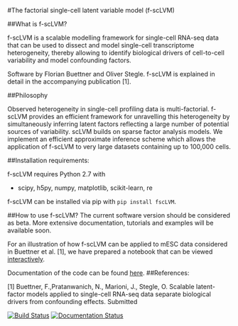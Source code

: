 #The factorial single-cell latent variable model (f-scLVM)


##What is f-scLVM?

f-scLVM is a scalable modelling framework for single-cell RNA-seq data that can be used to dissect and model single-cell transcriptome heterogeneity, thereby allowing to identify biological drivers of cell-to-cell variability and model confounding factors.


Software by Florian Buettner and Oliver Stegle. f-scLVM is explained in  detail in the accompanying publication [1]. 

##Philosophy

Observed heterogeneity in single-cell profiling data is multi-factorial. f-scLVM provides an efficient framework for unravelling this heterogeneity by simultaneously inferring latent factors reflecting a large number of potential sources of variability. scLVM builds on sparse factor analysis models. We implement an efficient approximate inference scheme which allows the application of f-scLVM to very large datasets containing up to 100,000 cells.

##Installation requirements:

f-scLVM requires Python 2.7 with
  - scipy, h5py, numpy, matplotlib, scikit-learn, re
  
f-scLVM can be installed via pip with `pip install fscLVM`.

##How to use f-scLVM?
The current software version should be considered as beta. More extensive documentation, tutorials and examples will be available soon. 

For an illustration of how f-scLVM can be applied to mESC data considered in Buettner et al. [1], we have prepared a notebook that can be viewed [interactively](http://nbviewer.ipython.org/github/pmbio/f-scLVM/blob/master/py/demo/ipynb/f-scLVM.ipynb).

Documentation of the code can be found [here](http://f-sclvm.readthedocs.io).
##References:

[1] Buettner, F.,Pratanwanich, N., Marioni, J., Stegle, O. Scalable latent-factor models applied to single-cell RNA-seq data separate biological drivers from confounding effects. Submitted 


[![Build Status](https://travis-ci.org/PMBio/f-scLVM.svg?branch=master)](https://travis-ci.org/PMBio/f-scLVM)   [![Documentation Status](https://readthedocs.org/projects/f-sclvm/badge/?version=latest)](http://f-sclvm.readthedocs.io/en/latest/?badge=latest)

